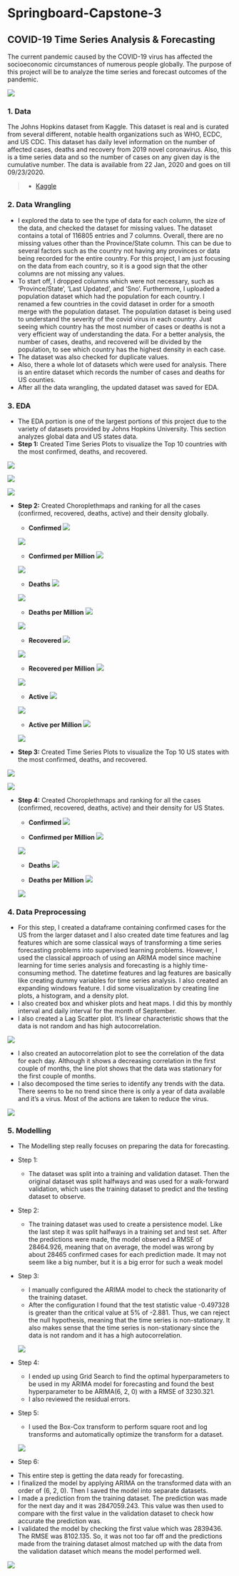 # Springboard-Capstone-3
## **COVID-19 Time Series Analysis & Forecasting**

The current pandemic caused by the COVID-19 virus has affected the socioeconomic circumstances of numerous people globally. The purpose of this project will be to analyze the time series and forecast outcomes of the pandemic.

![](Capstone%203%20(Modeling)/Geographical%20Scatterplot.PNG)

### **1. Data**

The Johns Hopkins dataset from Kaggle. This dataset is real and is curated from several different, notable health organizations such as WHO, ECDC, and US CDC. This dataset has daily level information on the number of affected cases, deaths and recovery from 2019 novel coronavirus. Also, this is a time series data and so the number of cases on any given day is the cumulative number. The data is available from 22 Jan, 2020 and goes on till 09/23/2020.

> * [Kaggle](https://www.kaggle.com/sudalairajkumar/novel-corona-virus-2019-dataset)

### **2. Data Wrangling**

* I explored the data to see the type of data for each column, the size of the data, and checked the dataset for missing values. The dataset contains a total of 116805 entries and 7 columns. Overall, there are no missing values other than the Province/State column. This can be due to several factors such as the country not having any provinces or data being recorded for the entire country. For this project, I am just focusing on the data from each country, so it is a good sign that the other columns are not missing any values.
* To start off, I dropped columns which were not necessary, such as ‘Province/State’, ‘Last Updated’, and ‘Sno’. Furthermore, I uploaded a population dataset which had the population for each country. I renamed a few countries in the covid dataset in order for a smooth merge with the population dataset. The population dataset is being used to understand the severity of the covid virus in each country. Just seeing which country has the most number of cases or deaths is not a very efficient way of understanding the data. For a better analysis, the number of cases, deaths, and recovered will be divided by the population, to see which country has the highest density in each case.
* The dataset was also checked for duplicate values.
* Also, there a whole lot of datasets which were used for analysis. There is an entire dataset which records the number of cases and deaths for US counties. 
* After all the data wrangling, the updated dataset was saved for EDA.

### **3. EDA**

* The EDA portion is one of the largest portions of this project due to the variety of datasets provided by Johns Hopkins University. This section analyzes global data and US states data.
* **Step 1:** Created Time Series Plots to visualize the Top 10 countries with the most confirmed, deaths, and recovered.

![](Capstone%203%20(EDA)/Time%20Series%20of%20Top%2010%20Confirmed.PNG)

![](Capstone%203%20(EDA)/Time%20Series%20of%20Top%2010%20Deaths.PNG)

![](Capstone%203%20(EDA)/Time%20Series%20of%20Top%2010%20Recovered.PNG)

* **Step 2:**  Created Choroplethmaps and ranking for all the cases (confirmed, recovered, deaths, active) and their density globally.

  - **Confirmed**
  ![](Capstone%203%20(EDA)/Choropleth%20map%20of%20confirmed.PNG)

  ![](Capstone%203%20(EDA)/Rank%20map%20of%20confirmed.PNG)
  
  - **Confirmed per Million**
  ![](Capstone%203%20(EDA)/Choropleth%20map%20of%20confirmed%20per%20million.PNG)
  
  ![](Capstone%203%20(EDA)/Rank%20map%20of%20confirmed%20per%20million.PNG)
  
  - **Deaths**
  ![](Capstone%203%20(EDA)/Choropleth%20map%20of%20deaths.PNG)
  
  ![](Capstone%203%20(EDA)/Rank%20map%20of%20deaths.PNG)
  
  - **Deaths per Million**
  ![](Capstone%203%20(EDA)/Choropleth%20map%20of%20deaths%20per%20million.PNG)
  
  ![](Capstone%203%20(EDA)/Rank%20map%20of%20deaths%20per%20million.PNG)
  
  - **Recovered**
  ![](Capstone%203%20(EDA)/Choropleth%20map%20of%20recovered.PNG)
  
  ![](Capstone%203%20(EDA)/Rank%20map%20of%20recovered.PNG)
  
  - **Recovered per Million**
  ![](Capstone%203%20(EDA)/Choropleth%20map%20of%20recovered%20per%20million.PNG)
  
  ![](Capstone%203%20(EDA)/Rank%20map%20of%20recovered%20per%20million.PNG)
  
  - **Active**
  ![](Capstone%203%20(EDA)/Choropleth%20map%20of%20active.PNG)
  
  ![](Capstone%203%20(EDA)/Rank%20map%20of%20active.PNG)
  
  - **Active per Million**
  ![](Capstone%203%20(EDA)/Choropleth%20map%20of%20active%20per%20million.PNG)
  
  ![](Capstone%203%20(EDA)/Rank%20map%20of%20active%20per%20million.PNG)

* **Step 3:** Created Time Series Plots to visualize the Top 10 US states with the most confirmed, deaths, and recovered.

![](Capstone%203%20(EDA)/Time%20Series%20of%20Top%2010%20US%20States%20confirmed.PNG)

![](Capstone%203%20(EDA)/Time%20Series%20of%20Top%2010%20US%20States%20deaths.PNG)

* **Step 4:** Created Choroplethmaps and ranking for all the cases (confirmed, recovered, deaths, active) and their density for US States.
  - **Confirmed**
  ![](Capstone%203%20(EDA)/Choropleth%20map%20of%20US%20states%20confirmed.PNG)
  
  - **Confirmed per Million**
  ![](Capstone%203%20(EDA)/Choropleth%20map%20of%20US%20states%20confirmed%20per%20million.PNG)
  
  ![](Capstone%203%20(EDA)/US%20states%20rank%20map%20confirmed.PNG)
  
  - **Deaths**
  ![](Capstone%203%20(EDA)/Choropleth%20map%20of%20US%20states%20deaths.PNG)
  
  - **Deaths per Million**
  ![](Capstone%203%20(EDA)/Choropleth%20map%20of%20US%20states%20deaths%20per%20million.PNG)
  
  ![](Capstone%203%20(EDA)/US%20states%20rank%20map%20deaths.PNG)

### **4. Data Preprocessing**
* For this step, I created a dataframe containing confirmed cases for the US from the larger dataset and I also created date time features and lag features which are some classical ways of transforming a time series forecasting problems into supervised learning problems. However, I used the classical approach of using an ARIMA model since machine learning for time series analysis and forecasting is a highly time-consuming method. The datetime features and lag features are basically like creating dummy variables for time series analysis. I also created an expanding windows feature. I did some visualization by creating line plots, a histogram, and a density plot.
* I also created box and whisker plots and heat maps. I did this by monthly interval and daily interval for the month of September. 
* I also created a Lag Scatter plot. It’s linear characteristic shows that the data is not random and has high autocorrelation.

![](Capstone%203%20(Data%20Preprocessing)/Lag%20Scatter%20Plot.PNG)

* I also created an autocorrelation plot to see the correlation of the data for each day. Although it shows a decreasing correlation in the first couple of months, the line plot shows that the data was stationary for the first couple of months.
* I also decomposed the time series to identify any trends with the data. There seems to be no trend since there is only a year of data available and it’s a virus. Most of the actions are taken to reduce the virus.

![](Capstone%203%20(Data%20Preprocessing)/Seasonal%20Decompose.PNG)

### **5. Modelling**
* The Modelling step really focuses on preparing the data for forecasting. 

* Step 1:
  - The dataset was split into a training and validation dataset. Then the original dataset was split halfways and was used for a walk-forward validation, which uses the      training dataset to predict and the testing dataset to observe. 
  
* Step 2:
  - The training dataset was used to create a persistence model. Like the last step it was split halfways in a training set and test set. After the predictions were made, the model observed a RMSE of 28464.926, meaning that on average, the model was wrong by about 28465 confirmed cases for each prediction made. It may not seem like a big number, but it is a big error for such a weak model

* Step 3:
  - I manually configured the ARIMA model to check the stationarity of the training dataset.
  - After the configuration I found that the test statistic value -0.497328 is greater than the critical value at 5% of -2.881. Thus, we can reject the null hypothesis, meaning that the time series is non-stationary. It also makes sense that the time series is non-stationary since the data is not random and it has a high autocorrelation.
  
  ![](Capstone%203%20(Modeling)/Test%20Statistic.PNG)
 
* Step 4:
  - I ended up using Grid Search to find the optimal hyperparameters to be used in my ARIMA model for forecasting and found the best hyperparameter to be ARIMA(6, 2, 0) with a RMSE of 3230.321.
  - I also reviewed the residual errors.

* Step 5:
  - I used the Box-Cox transform to perform square root and log transforms and automatically optimize the transform for a dataset.
  
  ![](Capstone%203%20(Modeling)/Box%20Cox.PNG)
  
 * Step 6:
  - This entire step is getting the data ready for forecasting.
  - I finalized the model by applying ARIMA on the transformed data with an order of (6, 2, 0). Then I saved the model into separate datasets.
  - I made a prediction from the training dataset. The prediction was made for the next day and it was 2847059.243. This value was then used to compare with the first value in the validation dataset to check how accurate the prediction was.
  - I validated the model by checking the first value which was 2839436. The RMSE was 8102.135. So, it was not too far off and the predictions made from the training dataset almost matched up with the data from the validation dataset which means the model performed well.

  ![](Capstone%203%20(Modeling)/Prediction.PNG)
